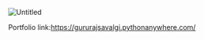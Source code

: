 ![Untitled](https://github.com/gururajsavalgi/Portfolio/assets/89399330/43b6798c-fb1f-4813-8f41-b4af115a8b4f)


Portfolio link:https://gururajsavalgi.pythonanywhere.com/
